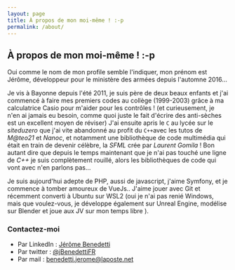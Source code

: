 ```yaml
---
layout: page
title: À propos de mon moi-même ! :-p
permalink: /about/
---
```



## À propos de mon moi-même ! :-p

Oui comme le nom de mon profile semble l'indiquer, mon prénom est Jérôme, développeur pour le ministère des armées depuis l'automne 2016...

Je vis à Bayonne depuis l'été 2011, je suis père de deux beaux enfants et j'ai commencé à faire mes premiers codes au collège (1999-2003) grâce à ma calculatrice Casio pour m'aider pour les contrôles ! (et curieusement, je n'en ai jamais eu besoin, comme quoi juste le fait d'écrire des anti-sèches est un excellent moyen de réviser) J'ai ensuite apris le `C` au lycée sur le *siteduzero* que j'ai vite abandonné au profit du `C++`avec les tutos de *M@teo21* et *Nanoc*, et notamment une bibliothèque de code multimédia qui était en train de devenir célèbre, la *SFML* crée par *Laurent Gomila* ! Bon autant dire que depuis le temps maintenant que je n'ai pas touché une ligne de *C++* je suis complètement rouillé, alors les bibliothèques de code qui vont avec n'en parlons pas...

Je suis aujourd'hui adepte de PHP, aussi de javascript, j'aime Symfony, et je commence à tomber amoureux de VueJs.. J'aime jouer avec Git et récemment converti à Ubuntu sur WSL2 (oui je n'ai pas renié Windows, mais que voulez-vous, je développe également sur Unreal Engine, modélise sur Blender et joue aux JV sur mon temps libre ).

### Contactez-moi
  - Par LinkedIn : [Jérôme Benedetti](https://www.linkedin.com/in/jeromebenedetti/)
  - Par twitter : [@jBenedettiFR](https://twitter.com/jBenedettiFR)
  - Par mail : [benedetti.jerome@laposte.net](mailto:benedetti.jerome@laposte.net)
